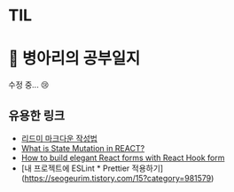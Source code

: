 # TIL
# 🐥 병아리의 공부일지


수정 중... 😢

## 유용한 링크
- [리드미 마크다운 작성법](https://gist.github.com/ihoneymon/652be052a0727ad59601)   
- [What is State Mutation in REACT?](https://www.youtube.com/watch?v=5aZiC6u-Ym4)
- [How to build elegant React forms with React Hook form](https://www.youtube.com/watch?v=4oCH5WaJHzk)
- [내 프로젝트에 ESLint * Prettier 적용하기] (https://seogeurim.tistory.com/15?category=981579)
